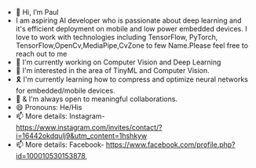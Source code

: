 - 👋 Hi, I’m Paul
- I am aspiring Al developer who is passionate about deep learning and it's efficient deployment on mobile and low power embedded devices. I love to work with technologies including TensorFlow, PyTorch, TensorFlow,OpenCv,MediaPipe,CvZone to few Name.Please feel free to reach out to me
- 👀 I'm currently working on Computer Vision and Deep Learning
- 🌱 I'm interested in the area of TinyML and Computer Vision.
- 🎗️ I'm currently learning how to compress and optimize neural networks for embedded/mobile devices.
- 🤝 & I'm always open to meaningful collaborations.
- 😄 Pronouns: He/His
- 📫 More details: Instagram- https://www.instagram.com/invites/contact/?i=16442okdqulj9&utm_content=1hshkyw
- 📫 More details: Facebook- https://www.facebook.com/profile.php?id=100010530153878, 

